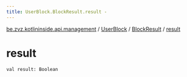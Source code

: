 ```yaml
---
title: UserBlock.BlockResult.result - 
---
```


[be.zvz.kotlininside.api.management](../../index.html) / [UserBlock](../index.html) / [BlockResult](index.html) / [result](./result.html)

# result

`val result: Boolean`
